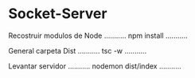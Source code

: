 

# Socket-Server

Recostruir modulos de Node
...........
npm install
...........


General carpeta Dist
...........
tsc -w
...........

Levantar servidor
...........
nodemon dist/index
...........



`````
